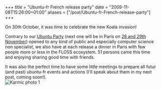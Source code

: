 +++
title = "Ubuntu-fr French release party"
date = "2009-11-08T15:26:00+01:00"
aliases = ["/post/Ubuntu-fr-French-release-party"]
+++
    <p>On 30th October, it was time to celebrate the new Koala invasion!</p>


<p>Contrary to our <a href="/post/UDS-day-1-and-4K-people-in-Ubuntu-Party-Paris-%3B%29" hreflang="en">Ubuntu Party</a> (next one will be in Paris on <a href="http://ubuntu-party.org/paris_karmic" hreflang="fr">28 and 29th November</a>) opened to any kind of public and especially computer science non specialist, we also have at each release a dinner in Paris with few people more or less in the FLOSS ecosystem. 51 persons came this time and enjoying sharing good time with friends.</p>


<p>It was also the perfect time to have some little meetings to prepare all futur (and past) ubuntu-fr events and actions (I'll speak about them in my next post, coming soon!).
<img src="/public/Ubuntu_Party/.ensemble1_m.jpg" alt="Karmic photo 1" style="display:block;margin:0 auto" title="Karmic photo 1, oct. 2009"></p>